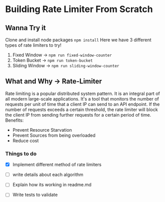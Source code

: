 # Building Rate Limiter From Scratch

## Wanna Try it
Clone and install node packages `npm install`
Here we have 3 different types of rate limiters to try!
1.  Fixed Window -> `npm run fixed-window-counter`
2.  Token Bucket -> `npm run token-bucket`
3.  Sliding Window -> `npm run sliding-window-counter`

## What and Why -> Rate-Limiter
Rate limiting is a popular distributed system pattern. It is an integral part of all modern large-scale applications.
It's a tool that monitors the number of requests per unit of time that a client IP can send to an API endpoint. If the number of requests exceeds a certain threshold, the rate limiter will block the client IP from sending further requests for a certain period of time.
Benefits:
-   Prevent Resource Starvation
-   Prevent Sources from being overloaded
-   Reduce cost

### Things to do
- [X] Implement different method of rate limiters
- [ ] write details about each algorithm
- [ ] Explain how its working in readme.md
- [ ] Write tests to validate

